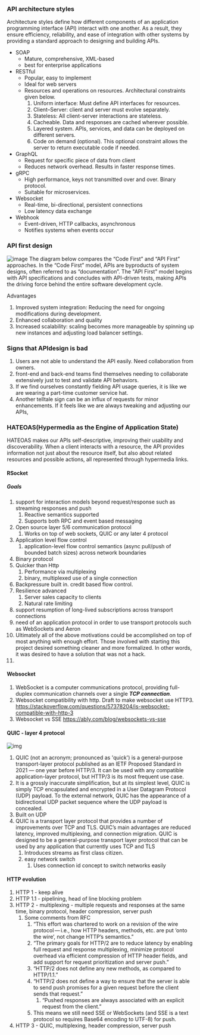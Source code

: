 ### API architecture styles
Architecture styles define how different components of an application programming interface (API) interact with one another. As a result, they ensure efficiency, reliability, and ease of integration with other systems by providing a standard approach to designing and building APIs.
* SOAP
  * Mature, comprehensive, XML-based
  * best for enterprise applications
* RESTful
  * Popular, easy to implement
  * Ideal for web servers
  * Resources and operations on resources. Architectural constraints given below.
    1. Uniform interface: Must define API interfaces for resources.
    2. Client–Server: client and server must evolve separately.
    3. Stateless: All client-server interactions are stateless.
    4. Cacheable. Data and responses are cached wherever possible.
    5. Layered system. APIs, services, and data can be deployed on different servers.
    6. Code on demand (optional). This optional constraint allows the server to return executable code if needed.
* GraphQL
  * Request for specific piece of data from client
  * Reduces network overhead. Results in faster response times.
* gRPC
  * High performance, keys not transmitted over and over. Binary protocol.
  * Suitable for microservices.
* Websocket
  * Real-time, bi-directional, persistent connections
  * Low latency data exchange
* Webhook
  * Event-driven, HTTP callbacks, asynchronous 
  * Notifies systems when events occur

### API first design
![image](https://substack.com/redirect/5ba16725-28dd-4d6a-968d-fc5287c12ccd?j=eyJ1IjoicW1lMnkifQ.7-BOlDe0-cVGIO2ucJq1oJbdhz7gqMyiprATy13HI3E)
The diagram below compares the “Code First” and “API First” approaches. In the “Code First” model, APIs are byproducts of system designs, often referred to as “documentation”. The "API First" model begins with API specifications and concludes with API-driven tests, making APIs the driving force behind the entire software development cycle.

Advantages
1. Improved system integration: Reducing the need for ongoing modifications during development.
2. Enhanced collaboration and quality
3. Increased scalability: scaling becomes more manageable by spinning up new instances and adjusting load balancer settings.

### Signs that APIdesign is bad
1. Users are not able to understand the API easily. Need collaboration from owners.
2. front-end and back-end teams find themselves needing to collaborate extensively just to test and validate API behaviors. 
3. If we find ourselves constantly fielding API usage queries, it is like we are wearing a part-time customer service hat.
4. Another telltale sign can be an influx of requests for minor enhancements. If it feels like we are always tweaking and adjusting our APIs,

### HATEOAS(Hypermedia as the Engine of Application State)
HATEOAS makes our APIs self-descriptive, improving their usability and discoverability. When a client interacts with a resource, the API provides information not just about the resource itself, but also about related resources and possible actions, all represented through hypermedia links.

#### RSocket
##### Goals
1. support for interaction models beyond request/response such as streaming responses and push
   1. Reactive semantics supported
   2. Supports both RPC and event based messaging
2. Open source layer 5/6 communication protocol
   1. Works on top of web sockets, QUIC or any later 4 protocol
3. Application level flow control
   1. application-level flow control semantics (async pull/push of bounded batch sizes) across network boundaries
4. Binary protocol
5. Quicker than Http
   1. Performance via multiplexing
   2. binary, multiplexed use of a single connection
6. Backpressure built in. credit based flow control.
7. Resilience advanced
   1. Server sales capacity to clients
   2. Natural rate limiting
8. support resumption of long-lived subscriptions across transport connections
9. need of an application protocol in order to use transport protocols such as WebSockets and Aeron
10. Ultimately all of the above motivations could be accomplished on top of most anything with enough effort. Those involved with starting this project desired something cleaner and more formalized. In other words, it was desired to have a solution that was not a hack.
11. 

#### Websocket
1. WebSocket is a computer communications protocol, providing full-duplex communication channels over a single ***TCP connection***. 
2. Websocket compatibility with http. Draft to make websocket use HTTP3. https://stackoverflow.com/questions/57378204/is-websocket-compatible-with-http-3
3. Websocket vs SSE https://ably.com/blog/websockets-vs-sse

#### QUIC - layer 4 protocol
![img](https://en.wikipedia.org/wiki/TLS_1.2)
1. QUIC (not an acronym; pronounced as 'quick') is a general-purpose transport-layer protocol published as an IETF Proposed Standard in 2021 — one year before HTTP/3. It can be used with any compatible application-layer protocol, but HTTP/3 is its most frequent use case.
2. It is a grossly inaccurate simplification, but at its simplest level, QUIC is simply TCP encapsulated and encrypted in a User Datagram Protocol (UDP) payload. To the external network, QUIC has the appearance of a bidirectional UDP packet sequence where the UDP payload is concealed. 
3. Built on UDP
4. QUIC is a transport layer protocol that provides a number of improvements over TCP and TLS. QUIC’s main advantages are reduced latency, improved multiplexing, and connection migration. QUIC is designed to be a general-purpose transport layer protocol that can be used by any application that currently uses TCP and TLS
   1. Introduces streams as first class citizen.
   2. easy network switch
      1. Uses connection id concept to switch networks easily

#### HTTP evolution
1. HTTP 1 - keep alive
2. HTTP 1.1 - pipelining, head of line blocking problem
3. HTTP 2 - multiplexing - multiple requests and responses at the same time, binary protocol, header compression, server push
   1. Some comments from RFC
      1. “This effort was chartered to work on a revision of the wire protocol — i.e., how HTTP headers, methods, etc. are put ‘onto the wire’, not change HTTP’s semantics.”
      2. “The primary goals for HTTP/2 are to reduce latency by enabling full request and response multiplexing, minimize protocol overhead via efficient compression of HTTP header fields, and add support for request prioritization and server push.”
      3. “HTTP/2 does not define any new methods, as compared to HTTP/1.1.”
      4. “HTTP/2 does not define a way to ensure that the server is able to send push promises for a given request before the client sends that request.”
         1. “Pushed responses are always associated with an explicit request from the client.”
      5. This means we still need SSE or WebSockets (and SSE is a text protocol so requires Base64 encoding to UTF-8) for push.
4. HTTP 3 - QUIC, multiplexing, header compression, server push

